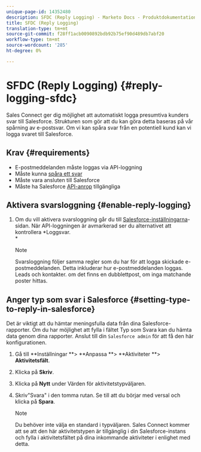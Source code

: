 ```yaml
---
unique-page-id: 14352480
description: SFDC (Reply Logging) - Marketo Docs - Produktdokumentation
title: SFDC (Reply Logging)
translation-type: tm+mt
source-git-commit: f28ff1acb0090892bdb92b75ef90d489db7abf20
workflow-type: tm+mt
source-wordcount: '285'
ht-degree: 0%

---
```



# SFDC (Reply Logging) {#reply-logging-sfdc}

Sales Connect ger dig möjlighet att automatiskt logga presumtiva kunders svar till Salesforce. Strukturen som gör att du kan göra detta baseras på vår spårning av e-postsvar. Om vi kan spåra svar från en potentiell kund kan vi logga svaret till Salesforce.

## Krav {#requirements}

* E-postmeddelanden måste loggas via API-loggning
* Måste kunna [spåra ett svar](http://docs.marketo.com/x/BYPS)
* Måste vara ansluten till Salesforce
* Måste ha Salesforce [API-anrop](http://developer.salesforce.com/docs/atlas.en-us.salesforce_app_limits_cheatsheet.meta/salesforce_app_limits_cheatsheet/salesforce_app_limits_platform_api.htm) tillgängliga

## Aktivera svarsloggning {#enable-reply-logging}

1. Om du vill aktivera svarsloggning går du till [Salesforce-inställningarna](http://docs.marketo.com/pages/assets/external-link.jspa)-sidan. När API-loggningen är avmarkerad ser du alternativet att kontrollera *Loggsvar.\
   *

   >[!NOTE]
   >
   >Svarsloggning följer samma regler som du har för att logga skickade e-postmeddelanden. Detta inkluderar hur e-postmeddelanden loggas. Leads och kontakter. om det finns en dubblettpost, om inga matchande poster hittas.

## Anger typ som svar i Salesforce {#setting-type-to-reply-in-salesforce}

Det är viktigt att du hämtar meningsfulla data från dina Salesforce-rapporter. Om du har möjlighet att fylla i fältet Typ som Svara kan du hämta data genom dina rapporter. Anslut till din `Salesforce admin` för att få den här konfigurationen.

1. Gå till **Inställningar **> **Anpassa **> **Aktiviteter **> **Aktivitetsfält**.
1. Klicka på **Skriv**.
1. Klicka på **Nytt** under Värden för aktivitetstypväljaren.
1. Skriv&quot;Svara&quot; i den tomma rutan. Se till att du börjar med versal och klicka på **Spara**.

   >[!NOTE]
   >
   >Du behöver inte välja en standard i typväljaren. Sales Connect kommer att se att den här aktivitetstypen är tillgänglig i din Salesforce-instans och fylla i aktivitetsfältet på dina inkommande aktiviteter i enlighet med detta.


